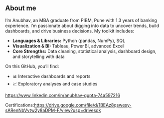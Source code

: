 ## About me 

I’m Anubhav, an MBA graduate from PIBM, Pune with 1.3 years of banking experience. I’m passionate about digging into data to uncover trends, build dashboards, and drive business decisions. My toolkit includes:

- **Languages & Libraries:** Python (pandas, NumPy), SQL  
- **Visualization & BI:** Tableau, Power BI, advanced Excel  
- **Core Strengths:** Data cleaning, statistical analysis, dashboard design, and storytelling with data  

On this GitHub, you’ll find:
- 📊 Interactive dashboards and reports  
- 📈 Exploratory analyses and case studies  

https://www.linkedin.com/in/anubhav-gupta-74a597216

Certifications:https://drive.google.com/file/d/1BEAz8qswesy-sARenNbVvtw2y8aDPM-F/view?usp=drivesdk


 
